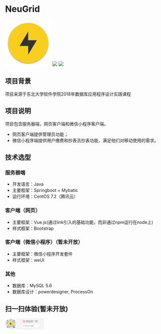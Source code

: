 # NeuGrid
<img src="https://github.com/Raven98/NeuGrid/blob/master/Material/images/logo.png?raw=true" width="150px">

<img src="https://img.shields.io/travis/:user/:repo.svg"> 
<img src="https://img.shields.io/github/commits-since/SubtitleEdit/subtitleedit/0.2.3.svg">



## 项目背景
项目来源于东北大学软件学院2018年数据库应用程序设计实践课程
## 项目说明
项目包含服务器端，网页客户端和微信小程序客户端。  
- 网页客户端提供管理员功能；
- 微信小程序端提供用户缴费和抄表员抄表功能，满足他们对移动使用的需求。

## 技术选型
### 服务器端
- 开发语言：Java  
- 主要框架：Springboot + Mybatis
- 运行环境：CentOS 7.2（腾讯云）  
### 客户端（网页）
- 主要框架：Vue.js(通过link引入的基础功能，而非通过npm运行在node上)
- 样式框架：Bootstrap
### 客户端（微信小程序）（暂未开放）
- 主要框架：微信小程序开发套件
- 样式框架：weUI
### 其他
- 数据库：MySQL 5.6
- 数据库设计：powerdesigner, ProcessOn
## 扫一扫体验(暂未开放)
<img src="https://github.com/Raven98/NeuGrid/blob/master/Material/images/search.png?raw=true" style="max-width:25%">  